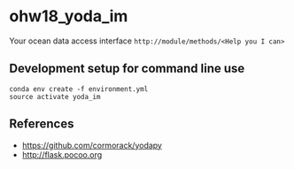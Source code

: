 # ohw18_yoda_im
Your ocean data access interface `http://module/methods/<Help you I can>`

## Development setup for command line use

```
conda env create -f environment.yml
source activate yoda_im
```

## References

- <https://github.com/cormorack/yodapy>
- <http://flask.pocoo.org>
